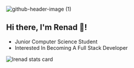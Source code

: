 ![github-header-image (1)](https://github.com/lrenad/lrenad/assets/110859723/d29c2a7c-ea6a-49a6-b825-0f2b492e6e1c)
## Hi there, I'm Renad 👋!

+ Junior Computer Science Student 
+ Interested In Becoming A Full Stack Developer

<p><img align="center" src="https://github-readme-stats.vercel.app/api/top-langs?username=lrenad&theme=nightowl&title_color=ffffff&text_color=ffffff&bg_color=170f29&hide_border=true&layout=compact" alt="lrenad stats card" /></p>
